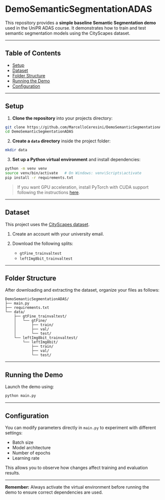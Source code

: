 # DemoSemanticSegmentationADAS

This repository provides a **simple baseline Semantic Segmentation demo** used in the UniPR ADAS course. It demonstrates how to train and test semantic segmentation models using the CityScapes dataset.

---

## Table of Contents

* [Setup](#setup)
* [Dataset](#dataset)
* [Folder Structure](#folder-structure)
* [Running the Demo](#running-the-demo)
* [Configuration](#configuration)

---

## Setup

1. **Clone the repository** into your projects directory:

```bash
git clone https://github.com/MarcelloCeresini/DemoSemanticSegmentationADAS.git
cd DemoSemanticSegmentationADAS
```

2. **Create a `data` directory** inside the project folder:

```bash
mkdir data
```

3. **Set up a Python virtual environment** and install dependencies:

```bash
python -m venv venv
source venv/bin/activate   # On Windows: venv\Scripts\activate
pip install -r requirements.txt
```

> If you want GPU acceleration, install PyTorch with CUDA support following the instructions [here](https://pytorch.org/get-started/locally/).

---

## Dataset

This project uses the [CityScapes dataset](https://www.cityscapes-dataset.com/downloads/).

1. Create an account with your university email.
2. Download the following splits:

   * `gtFine_trainvaltest`
   * `leftImg8bit_trainvaltest`

---

## Folder Structure

After downloading and extracting the dataset, organize your files as follows:

```
DemoSemanticSegmentationADAS/
├── main.py
├── requirements.txt
└── data/
    ├── gtFine_trainvaltest/
    │   └── gtFine/
    │       ├── train/
    │       ├── val/
    │       └── test/
    └── leftImg8bit_trainvaltest/
        └── leftImg8bit/
            ├── train/
            ├── val/
            └── test/
```

---

## Running the Demo

Launch the demo using:

```bash
python main.py
```

---

## Configuration

You can modify parameters directly in `main.py` to experiment with different settings:

* Batch size
* Model architecture
* Number of epochs
* Learning rate

This allows you to observe how changes affect training and evaluation results.

---

**Remember:** Always activate the virtual environment before running the demo to ensure correct dependencies are used.
